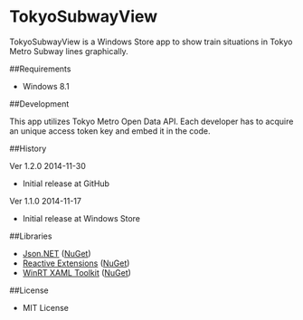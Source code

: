 ﻿TokyoSubwayView
=====

TokyoSubwayView is a Windows Store app to show train situations in Tokyo Metro Subway lines graphically.

##Requirements

 * Windows 8.1

##Development

This app utilizes Tokyo Metro Open Data API. Each developer has to acquire an unique access token key and embed it in the code.

##History

Ver 1.2.0 2014-11-30

 - Initial release at GitHub

Ver 1.1.0 2014-11-17

 - Initial release at Windows Store

##Libraries

 - [Json.NET][1] ([NuGet][2])
 - [Reactive Extensions][3] ([NuGet][4])
 - [WinRT XAML Toolkit][5] ([NuGet][6])

##License

 - MIT License

[1]: http://james.newtonking.com/json/
[2]: https://www.nuget.org/packages/Newtonsoft.Json/
[3]: http://rx.codeplex.com/
[4]: https://www.nuget.org/packages/Rx-WinRT/
[5]: http://winrtxamltoolkit.codeplex.com/
[6]: https://www.nuget.org/packages/winrtxamltoolkit/